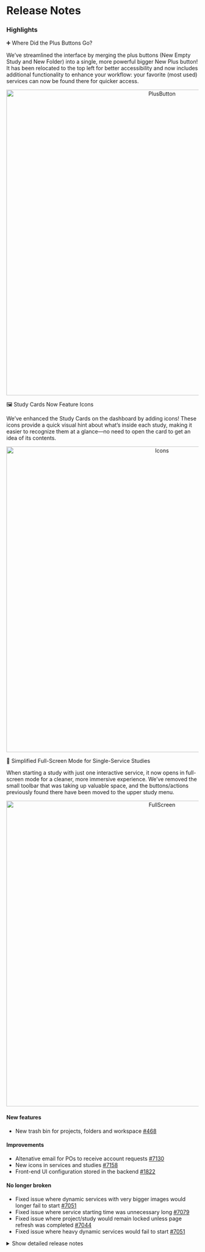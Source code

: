 # Release Notes
### Highlights


➕ Where Did the Plus Buttons Go?

We’ve streamlined the interface by merging the plus buttons (New Empty Study and New Folder) into a single, more powerful bigger New Plus button! It has been relocated to the top left for better accessibility and now includes additional functionality to enhance your workflow: your favorite (most used) services can now be found there for quicker access.

<div align="center">
  <img alt="PlusButton" src="https://github.com/user-attachments/assets/74bdc2f1-14b4-4e5f-951d-f3dbb45ed90b" width="800px">
</div>



🖼️ Study Cards Now Feature Icons

We’ve enhanced the Study Cards on the dashboard by adding icons! These icons provide a quick visual hint about what’s inside each study, making it easier to recognize them at a glance—no need to open the card to get an idea of its contents.

<div align="center">
  <img alt="Icons" src="https://github.com/user-attachments/assets/96fadafb-c916-496c-87ea-c8ee07fa7026" width="800px">
</div>



🌝 Simplified Full-Screen Mode for Single-Service Studies

When starting a study with just one interactive service, it now opens in full-screen mode for a cleaner, more immersive experience. We’ve removed the small toolbar that was taking up valuable space, and the buttons/actions previously found there have been moved to the upper study menu.

<div align="center">
  <img alt="FullScreen" src="https://github.com/user-attachments/assets/bf1e7b3e-a820-46fa-81a8-ada68e494912" width="800px">
</div>



#### New features

- New trash bin for projects, folders and workspace [#468](https://github.com/ITISFoundation/osparc-issues/issues/468)


#### Improvements

- Altenative email for POs to receive account requests [#7130](https://github.com/ITISFoundation/osparc-simcore/issues/7130)
- New icons in services and studies [#7158](https://github.com/ITISFoundation/osparc-simcore/issues/7158)
- Front-end UI configuration stored in the backend [#1822](https://github.com/ITISFoundation/osparc-issues/issues/1822)


#### No longer broken

- Fixed issue where dynamic services with very bigger images would longer fail to start [#7051](https://github.com/ITISFoundation/osparc-simcore/pull/7051)
- Fixed issue where service starting time was unnecessary long [#7079](https://github.com/ITISFoundation/osparc-simcore/pull/7079)
- Fixed issue where project/study would remain locked unless page refresh was completed [#7044](https://github.com/ITISFoundation/osparc-simcore/pull/7044)
- Fixed issue where heavy dynamic services would fail to start [#7051](https://github.com/ITISFoundation/osparc-simcore/pull/7051)

<details>
<summary>Show detailed release notes</summary>

## What's Changed
* 🎨 [Frontend] Search users as they type by @odeimaiz in https://github.com/ITISFoundation/osparc-simcore/pull/7037
* 🐛 fix uvicorn logs that were always on INFO by @matusdrobuliak66 in https://github.com/ITISFoundation/osparc-simcore/pull/7045
* ⬆️ Upgrade playwright to latest version and fix checking of service readyness by @sanderegg in https://github.com/ITISFoundation/osparc-simcore/pull/7047
* 🚑️ Added escaping for 7zip paths by @GitHK in https://github.com/ITISFoundation/osparc-simcore/pull/7049
* 🐛 [Frontend] Bugfix: handle better ``groups/${gid}/users`` error by @odeimaiz in https://github.com/ITISFoundation/osparc-simcore/pull/7048
* ♻️ E2E: provide a requirements file without playwright installed by @sanderegg in https://github.com/ITISFoundation/osparc-simcore/pull/7050
* ♻️ web-server: preparation of trash plugin  ⚠️ by @pcrespov in https://github.com/ITISFoundation/osparc-simcore/pull/7018
* ✨ Adding director-v0 client to dynamic-scheduler by @GitHK in https://github.com/ITISFoundation/osparc-simcore/pull/7001
* ⚗️ Changed `periodic_task_result` internals in the attempt of solving issue by @GitHK in https://github.com/ITISFoundation/osparc-simcore/pull/7032
* ✨ [Frontend] ViP Rentals and ViP Checkouts in Billing Center by @odeimaiz in https://github.com/ITISFoundation/osparc-simcore/pull/7043
* ✨ Add docker test image for performance tests by @bisgaard-itis in https://github.com/ITISFoundation/osparc-simcore/pull/7053
* 🐛 Fix pylint tests by @bisgaard-itis in https://github.com/ITISFoundation/osparc-simcore/pull/7056
* 🎨 [Frontend] Show ``trashedAt`` and ``trashedBy`` on Bin cards by @odeimaiz in https://github.com/ITISFoundation/osparc-simcore/pull/7030
* ⬆️ UV upgrade to 0.5 by @sanderegg in https://github.com/ITISFoundation/osparc-simcore/pull/7058
* 🐛✨ [Frontend] Improve latest version fetching workflow by @odeimaiz in https://github.com/ITISFoundation/osparc-simcore/pull/7054
* ✨ Introduce wallet exchange 🗃️ by @matusdrobuliak66 in https://github.com/ITISFoundation/osparc-simcore/pull/7033
* 🐛Refactoring of project locking using decorator by @sanderegg in https://github.com/ITISFoundation/osparc-simcore/pull/7044
* 🐛Fixes invalid invitation links by @pcrespov in https://github.com/ITISFoundation/osparc-simcore/pull/7057
* 🎨 [Frontend] e2e: Add test ids to version selector in Service Browser by @odeimaiz in https://github.com/ITISFoundation/osparc-simcore/pull/7060
* ♻️ Extract `workbench` from `projects` to `projects_nodes` table 🗃️ by @giancarloromeo in https://github.com/ITISFoundation/osparc-simcore/pull/7010
* 🐛 Use ubuntu dind for performance tests by @bisgaard-itis in https://github.com/ITISFoundation/osparc-simcore/pull/7064
* 🐛 Set `key`, `version` and `label` columns as temporarily nullable by @giancarloromeo in https://github.com/ITISFoundation/osparc-simcore/pull/7067
* 🐛 Fix not listing published templates by @matusdrobuliak66 in https://github.com/ITISFoundation/osparc-simcore/pull/7065
* ♻️ Move service extras to catalog by @GitHK in https://github.com/ITISFoundation/osparc-simcore/pull/7025
* ✨ [Frontend] Feature: Pay study's debt by @odeimaiz in https://github.com/ITISFoundation/osparc-simcore/pull/7061
* 🐛  Add project name search parameter for project listing for the API server usecase 🚨 by @matusdrobuliak66 in https://github.com/ITISFoundation/osparc-simcore/pull/7066
* 🐛 no longer fail when removing a volume from a node that does no longer exist by @GitHK in https://github.com/ITISFoundation/osparc-simcore/pull/7036
* 🎨 extend ooil to support `depends_on` keyword in overwrites by @GitHK in https://github.com/ITISFoundation/osparc-simcore/pull/7041
* ✨ [Frontend] More responsive login page by @odeimaiz in https://github.com/ITISFoundation/osparc-simcore/pull/7073
* 🐛Autoscaling: Fix issue where all warm buffers would be used to replace hot buffers (🚨) by @sanderegg in https://github.com/ITISFoundation/osparc-simcore/pull/7079
* 🎨 increase timeout e2e tip test by @matusdrobuliak66 in https://github.com/ITISFoundation/osparc-simcore/pull/7059
* 🐛 remove noisy errors form logs by @GitHK in https://github.com/ITISFoundation/osparc-simcore/pull/7094
* ✨ web-api: trashed resources include `trashedBy` with the primary GID of the user that trashed it by @pcrespov in https://github.com/ITISFoundation/osparc-simcore/pull/7052
* ✅ 🔨 Maintenance: resolves tests hanging in CI by @pcrespov in https://github.com/ITISFoundation/osparc-simcore/pull/7077
* 🎨 [Frontend] Purchase items for one year by @odeimaiz in https://github.com/ITISFoundation/osparc-simcore/pull/7084
* 🔨initial Mergify configuration by @GitHK in https://github.com/ITISFoundation/osparc-simcore/pull/7108
* 🔨 Mergify automatically update branch if behind in commits by @GitHK in https://github.com/ITISFoundation/osparc-simcore/pull/7111
* 🎨 Progress bars wording improvements while opening a service by @GitHK in https://github.com/ITISFoundation/osparc-simcore/pull/7102
* 🔨 Trying to make Mergify use the merge queue by @GitHK in https://github.com/ITISFoundation/osparc-simcore/pull/7116
* 🔨 branch protection conditions are enforced before merging not when adding to the merge queue by @GitHK in https://github.com/ITISFoundation/osparc-simcore/pull/7120
* 🔨 Update PR queueing rules for Mergify by @GitHK in https://github.com/ITISFoundation/osparc-simcore/pull/7121
* 🔨 Mergify queue takes over keeping in sync with master by @GitHK in https://github.com/ITISFoundation/osparc-simcore/pull/7122
* 🎨 improvements: return user email in licensed items, error msg, expose pricing plans 🗃️ by @matusdrobuliak66 in https://github.com/ITISFoundation/osparc-simcore/pull/7068
* ♻️ 🎨 License plugin: toggle vip feature by @pcrespov in https://github.com/ITISFoundation/osparc-simcore/pull/7110
* 🐛 [Frontend] Bugfix: Do not recreate login page after resize by @odeimaiz in https://github.com/ITISFoundation/osparc-simcore/pull/7118
* 🔨 Only retry flaky tests when PR is ready for merging by @GitHK in https://github.com/ITISFoundation/osparc-simcore/pull/7126
* ♻️  Maintenance: refactors application settings repo-wide by @pcrespov in https://github.com/ITISFoundation/osparc-simcore/pull/7112
* 🎨 New PO email per product to use in account requests 🗃️🚨 by @pcrespov in https://github.com/ITISFoundation/osparc-simcore/pull/7131
* 🎨 [Frontend] check ``licensesEnabled`` variable set in the webserver by @odeimaiz in https://github.com/ITISFoundation/osparc-simcore/pull/7132
* ✨ [Frontend] New + Button by @odeimaiz in https://github.com/ITISFoundation/osparc-simcore/pull/7089
* 🎨 Expose `wallet_id` to computational and dynamic services via env vars upon request by @GitHK in https://github.com/ITISFoundation/osparc-simcore/pull/7125
* 🎨 [Frontend] S4L: Make Company Name required by @odeimaiz in https://github.com/ITISFoundation/osparc-simcore/pull/7129
* 🎨 E2E: be compatible with legacy services by @matusdrobuliak66 in https://github.com/ITISFoundation/osparc-simcore/pull/7134
* ⬆️ upgraded tools & packages by @GitHK in https://github.com/ITISFoundation/osparc-simcore/pull/7075
* 🐛 [Frontend] Fix: "New" translation by @odeimaiz in https://github.com/ITISFoundation/osparc-simcore/pull/7142
* ♻️ Update traefik router hardcoded priorities by @YuryHrytsuk in https://github.com/ITISFoundation/osparc-simcore/pull/7141
* 🐛 [e2e] Fixes after new plus button by @odeimaiz in https://github.com/ITISFoundation/osparc-simcore/pull/7143
* 🔨 Allow Mergify to detect more failing cases for CI restarts & Automatically add PRs to queue by @GitHK in https://github.com/ITISFoundation/osparc-simcore/pull/7133
* ✨ Updates `licensed_items` table  🗃️ by @pcrespov in https://github.com/ITISFoundation/osparc-simcore/pull/7144
* 🎨 Changing Rest Model for licensed items listing (🗃️) by @matusdrobuliak66 in https://github.com/ITISFoundation/osparc-simcore/pull/7139
* 🎨 Minor: ooil prints warning when one subfolder (of potentially many) doesn't contain `metadata.yml` by @mrnicegyu11 in https://github.com/ITISFoundation/osparc-simcore/pull/7128
* Add licensing endpoints to api check and improve backwards compatibility checks by @bisgaard-itis in https://github.com/ITISFoundation/osparc-simcore/pull/7157
* 🎨 [Frontend] Standalone (full screen) UI mode by @odeimaiz in https://github.com/ITISFoundation/osparc-simcore/pull/7138
* 🎨 [Frontend] Licensed items: Adapt to new model and backend's catalog by @odeimaiz in https://github.com/ITISFoundation/osparc-simcore/pull/7146
* 🎨 [Frontend] Feature: Study icon by @odeimaiz in https://github.com/ITISFoundation/osparc-simcore/pull/7155
* ♻️ Adding lifespan support for FastAPI & migrated `dynamic-scheduler` to use it by @GitHK in https://github.com/ITISFoundation/osparc-simcore/pull/7149
* 🐛 Removed tracing lifespan which should be an initialize by @GitHK in https://github.com/ITISFoundation/osparc-simcore/pull/7165
* 🎨 [Frontend] UI/UX Data handling: Larger window and list view by default by @odeimaiz in https://github.com/ITISFoundation/osparc-simcore/pull/7160
* ✨ Sync task that auto-registers items from VIP as licensed items in the system 🗃️ 🚨  by @pcrespov in https://github.com/ITISFoundation/osparc-simcore/pull/7140
* 🎨 [Frontend] Enh: Merge ``Preferences`` into ``My Account`` by @odeimaiz in https://github.com/ITISFoundation/osparc-simcore/pull/7173
* 🎨 [Frontend] Enh: Tags UX by @odeimaiz in https://github.com/ITISFoundation/osparc-simcore/pull/7169
* 🐛 fixes failure due to nullable doi in licensed-items web-api response by @pcrespov in https://github.com/ITISFoundation/osparc-simcore/pull/7177
* ♻️ [Frontend] ViP Market: adapt to latest model by @odeimaiz in https://github.com/ITISFoundation/osparc-simcore/pull/7164
* 🎨 Enhances Iicence feature: new vendor phantoms and licensed-resource-data `id` (🚨) by @pcrespov in https://github.com/ITISFoundation/osparc-simcore/pull/7179
* ♻️ Refactors catalog's `update_service` operation by @pcrespov in https://github.com/ITISFoundation/osparc-simcore/pull/7181
* 🐛 Fix showing tags in usage overview by @matusdrobuliak66 in https://github.com/ITISFoundation/osparc-simcore/pull/7183
* 🐛 error handling vip models 🗃️ by @matusdrobuliak66 in https://github.com/ITISFoundation/osparc-simcore/pull/7184
* 🎨 Services metadata has icon field and API can get/update it  🗃️ by @pcrespov in https://github.com/ITISFoundation/osparc-simcore/pull/7174
* 🗑️ Retire webserver's project meta-modeling and version-control ⚠️🚨🗃️ by @pcrespov in https://github.com/ITISFoundation/osparc-simcore/pull/7182
* ♻️Storage: Code refactoring prior to changes (🚨🚨) by @sanderegg in https://github.com/ITISFoundation/osparc-simcore/pull/7088
* ♻️ introduce `licensed_resources` (🗃️) by @matusdrobuliak66 in https://github.com/ITISFoundation/osparc-simcore/pull/7190
* 🐛Fixes batch-get operations on trash by @pcrespov in https://github.com/ITISFoundation/osparc-simcore/pull/7194
* 🐛 fix migration (🗃️) by @matusdrobuliak66 in https://github.com/ITISFoundation/osparc-simcore/pull/7205
* 🐛 [Frontend] Bugfix: App Mode was showing the settings by @odeimaiz in https://github.com/ITISFoundation/osparc-simcore/pull/7180
* ✨ web-api: exposes project's icon as an `ui` attribute by @pcrespov in https://github.com/ITISFoundation/osparc-simcore/pull/7204
* 🐛 Mergify unwanted master branch reruns by @GitHK in https://github.com/ITISFoundation/osparc-simcore/pull/7208
* 🐛 retry pulling image layer when they timeout by @GitHK in https://github.com/ITISFoundation/osparc-simcore/pull/7051
* 🐛Storage: fix copying of file and ensure project lock release is always notified safely by @sanderegg in https://github.com/ITISFoundation/osparc-simcore/pull/7206
* ✨ [Frontend] Patch service icon by @odeimaiz in https://github.com/ITISFoundation/osparc-simcore/pull/7209
* ✨ adding `docker-api-proxy` service ⚠️ by @GitHK in https://github.com/ITISFoundation/osparc-simcore/pull/7070
* 🐛Storage: fix access to DatCore by @sanderegg in https://github.com/ITISFoundation/osparc-simcore/pull/7213
* 🎨 [Frontend] Hide Sim4Life->oSparc integration features by @odeimaiz in https://github.com/ITISFoundation/osparc-simcore/pull/7207
* ♻️ refactors web-api project's `ui` schemas by @pcrespov in https://github.com/ITISFoundation/osparc-simcore/pull/7210
* ✨ Adding `catalog` client to `dynamic-scheduler` ⚠️ by @GitHK in https://github.com/ITISFoundation/osparc-simcore/pull/7162
* 🐛 migration fix (🗃️) by @matusdrobuliak66 in https://github.com/ITISFoundation/osparc-simcore/pull/7216
* ♻️ Making `docker-api-network` internal by @GitHK in https://github.com/ITISFoundation/osparc-simcore/pull/7222
* ✨ product's ui config 🗃️ by @pcrespov in https://github.com/ITISFoundation/osparc-simcore/pull/7217
* ✨ [Frontend] Read product_ui_config from backend by @odeimaiz in https://github.com/ITISFoundation/osparc-simcore/pull/7220
* ♻️ VIP models introduce licensed versioning (🗃️) by @matusdrobuliak66 in https://github.com/ITISFoundation/osparc-simcore/pull/7215
* 🎨 itis vip syncer: adds periodicity in config ⚠️🚨 by @pcrespov in https://github.com/ITISFoundation/osparc-simcore/pull/7221
* 🎨 [Frontend] ViP Market enhancements by @odeimaiz in https://github.com/ITISFoundation/osparc-simcore/pull/7212
* 🎨 add `is_hidden_on_market` field for listing (🗃️) by @matusdrobuliak66 in https://github.com/ITISFoundation/osparc-simcore/pull/7227
* ✨ Add `storage` dummy rpc endpoints for zipping by @bisgaard-itis in https://github.com/ITISFoundation/osparc-simcore/pull/7202
* ♻️ Refactor `webserver` projects: drops request dependency on service layer functions  by @pcrespov in https://github.com/ITISFoundation/osparc-simcore/pull/7228
* 🎨 [Frontend] ViP Market: Give access to purchased lower versions by @odeimaiz in https://github.com/ITISFoundation/osparc-simcore/pull/7230
* 🎨 [Frontend] Enh: validate UI config by @odeimaiz in https://github.com/ITISFoundation/osparc-simcore/pull/7225
* ♻️Storage: light refactoring to reduce noise by @sanderegg in https://github.com/ITISFoundation/osparc-simcore/pull/7233
* 🐛 fix licensed items listing with hidden flag by @matusdrobuliak66 in https://github.com/ITISFoundation/osparc-simcore/pull/7232
* ✨ web-api: Empty bin of explicitly trashed projects by @pcrespov in https://github.com/ITISFoundation/osparc-simcore/pull/7226
* ✨Streaming utils for zipping and reading/wiring to S3 by @GitHK in https://github.com/ITISFoundation/osparc-simcore/pull/7186
* 🎨 [Frontend] Enh ViP Market: Display bundled models in thumbnail list by @odeimaiz in https://github.com/ITISFoundation/osparc-simcore/pull/7236
* ♻️ Refactor `webserver` projects: rest exception handlers by @pcrespov in https://github.com/ITISFoundation/osparc-simcore/pull/7229
* 🎨 [Frontend] Plus Button: Support ``myMostUsed`` Services by @odeimaiz in https://github.com/ITISFoundation/osparc-simcore/pull/7238
* 🎨 [Frontend] ViP Market: force accept Terms and Conditions by @odeimaiz in https://github.com/ITISFoundation/osparc-simcore/pull/7239
* 🎨 [Frontend] Restore standalone view by @odeimaiz in https://github.com/ITISFoundation/osparc-simcore/pull/7242
* ✨ web-api: Empty bins for folders and its content by @pcrespov in https://github.com/ITISFoundation/osparc-simcore/pull/7237
* ♻️ `licensed_resources` ordering based on priority (🗃️) by @matusdrobuliak66 in https://github.com/ITISFoundation/osparc-simcore/pull/7241
* 🎨 [Frontend] ViP Market: Support 0-cost models by @odeimaiz in https://github.com/ITISFoundation/osparc-simcore/pull/7245
* 🐛 vip-syncer: fixed parsing items in `Features` string by @pcrespov in https://github.com/ITISFoundation/osparc-simcore/pull/7247
* 🐛 disable network encryption when running locally due to WSL by @GitHK in https://github.com/ITISFoundation/osparc-simcore/pull/7243
* 🎨 [Frontend] ViP Market: Cache pricing units by @odeimaiz in https://github.com/ITISFoundation/osparc-simcore/pull/7248
* 🎨 [Frontend] ViP Market: Requests after review 02.19 by @odeimaiz in https://github.com/ITISFoundation/osparc-simcore/pull/7249
* 🎨 [Frontend] ViP Market: last minors by @odeimaiz in https://github.com/ITISFoundation/osparc-simcore/pull/7250
* 🎨 [Frontend] ViP Market: Capitalize some feature fields by @odeimaiz in https://github.com/ITISFoundation/osparc-simcore/pull/7252
* ✨ Deletion of trashed projects/folders upon expiration of retention time by @pcrespov in https://github.com/ITISFoundation/osparc-simcore/pull/7246
* Propagate data export endpoints to webserver by @bisgaard-itis in https://github.com/ITISFoundation/osparc-simcore/pull/7244
* 🎨 [Frontend] Enh: Empty trash workflow by @odeimaiz in https://github.com/ITISFoundation/osparc-simcore/pull/7253
* 🎨 [Frontend] ViP Store: Add splitpane to Store by @odeimaiz in https://github.com/ITISFoundation/osparc-simcore/pull/7254
* ♻️ Removed unused endpoint from `dynamic-sidecar` by @GitHK in https://github.com/ITISFoundation/osparc-simcore/pull/7255
* 🐛 Fix pr workflows by @bisgaard-itis in https://github.com/ITISFoundation/osparc-simcore/pull/7259
* ♻️ Currently frontend is expecting `status` field in error response body 🚨 by @matusdrobuliak66 in https://github.com/ITISFoundation/osparc-simcore/pull/7256
* ♻️ `licensed_items` migration add product to key, version unique index key (🗃️) by @matusdrobuliak66 in https://github.com/ITISFoundation/osparc-simcore/pull/7260
* ♻️✨ ViP Store: Licensed Item model and Cache by @odeimaiz in https://github.com/ITISFoundation/osparc-simcore/pull/7261
* ♻️ [Frontend] Maintenance: Refactor decorators by @odeimaiz in https://github.com/ITISFoundation/osparc-simcore/pull/7266
* 🐛 catalog-api: Fixes validation errors on /services entrypoint by @pcrespov in https://github.com/ITISFoundation/osparc-simcore/pull/7268
* 🎨 Improves empty-trash to avoid misleading the user by @pcrespov in https://github.com/ITISFoundation/osparc-simcore/pull/7267
* 🎨 add constrains in `resource_tracker_pricing_plan_to_service` and `licensed_item_to_resource` DB tables (🗃️) by @matusdrobuliak66 in https://github.com/ITISFoundation/osparc-simcore/pull/7269
* ♻️ Datcore-adapter refactoring by @sanderegg in https://github.com/ITISFoundation/osparc-simcore/pull/7270
* 🐛 add `product_name` to licensed item/resource mapping table (🗃️) by @matusdrobuliak66 in https://github.com/ITISFoundation/osparc-simcore/pull/7272
* ✨Storage: new paths entrypoint with pagination by @sanderegg in https://github.com/ITISFoundation/osparc-simcore/pull/7200
* ♻️ Maintenance: enhances `pytest_simcore` tooling by @pcrespov in https://github.com/ITISFoundation/osparc-simcore/pull/7274
* 🐛Webserver: re-generate wrong openapi by @sanderegg in https://github.com/ITISFoundation/osparc-simcore/pull/7283
* 🎨 add `num_of_seats` to pricing unit (for LICENSE type pricing plan) by @matusdrobuliak66 in https://github.com/ITISFoundation/osparc-simcore/pull/7271
* ♻️ web-server: Refactor products domain by @pcrespov in https://github.com/ITISFoundation/osparc-simcore/pull/7263
* 1848 add permission rights to async jobs by @bisgaard-itis in https://github.com/ITISFoundation/osparc-simcore/pull/7262
* 🎨Storage: display path field is url encoded by parts by @sanderegg in https://github.com/ITISFoundation/osparc-simcore/pull/7285
* Storage: Add cancellation middleware by @sanderegg in https://github.com/ITISFoundation/osparc-simcore/pull/7279
* 🎨 pin `licensed_resources` for public api by @matusdrobuliak66 in https://github.com/ITISFoundation/osparc-simcore/pull/7284
* 🐛 [Frontend] Fix Import ViP Model: store and pass modelId by @odeimaiz in https://github.com/ITISFoundation/osparc-simcore/pull/7291
* ♻️ [Frontend] Rename: "Model Store" -> "The Shop" by @odeimaiz in https://github.com/ITISFoundation/osparc-simcore/pull/7297
* 🎨 [Frontend] Use Number of Seats defined in the Pricing Unit by @odeimaiz in https://github.com/ITISFoundation/osparc-simcore/pull/7273
* 🐛 [Frontend] File Picker: complete upload by @odeimaiz in https://github.com/ITISFoundation/osparc-simcore/pull/7299
* Add a test to check if pruning of api keys is triggered by @bisgaard-itis in https://github.com/ITISFoundation/osparc-simcore/pull/7290
* ♻️ Refactor and polish api keys domain of webserver by @bisgaard-itis in https://github.com/ITISFoundation/osparc-simcore/pull/7293
* 🎨 introducing contract testing by @matusdrobuliak66 in https://github.com/ITISFoundation/osparc-simcore/pull/7172
* 🐛 When a file is now moved to the `output_x` folder it is now detected by @GitHK in https://github.com/ITISFoundation/osparc-simcore/pull/7301
* 🎨 PACT - add checkout release contract test by @matusdrobuliak66 in https://github.com/ITISFoundation/osparc-simcore/pull/7303
* 🎨 [Frontend] App Team (04.03): Shop glitch and Strings by @odeimaiz in https://github.com/ITISFoundation/osparc-simcore/pull/7306
* 🎨Storage: Increased maximum number of returned paths to 1000 by @sanderegg in https://github.com/ITISFoundation/osparc-simcore/pull/7305
* 🐛Storage: quote returned links such that they are usable with files containing parentheses @sanderegg in https://github.com/ITISFoundation/osparc-simcore/pull/7313
* 🎨 [Frontend] Guided Tours: update to latest frontend  by @odeimaiz in https://github.com/ITISFoundation/osparc-simcore/pull/7311
* 🐛 EFS - background task not starting by @matusdrobuliak66 in https://github.com/ITISFoundation/osparc-simcore/pull/7314
* 🐛 sidecar no longer fails when saving data with missing permissions by @GitHK in https://github.com/ITISFoundation/osparc-simcore/pull/7307


**Full Changelog**: https://github.com/ITISFoundation/osparc-simcore/compare/v1.79.0...v1.80.0
**Release Issue**: https://github.com/ITISFoundation/osparc-simcore/issues/7081
</details>
